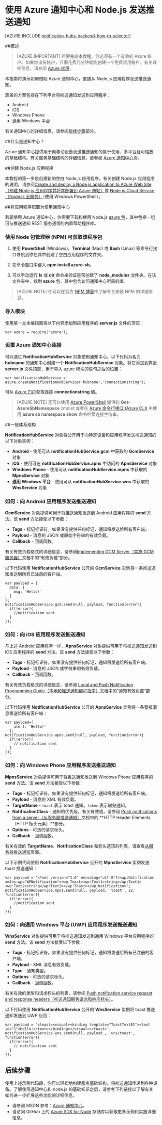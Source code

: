 <properties
	pageTitle="使用 Azure 通知中心和 Node.js 发送推送通知"
	description="了解如何使用通知中心从 Node.js 应用程序发送推送通知。"
    keywords="推送通知,push notification,node.js 推送,ios 推送"
	services="notification-hubs"
	documentationCenter="nodejs"
	authors="wesmc7777"
	manager="dwrede"
	editor=""/>

<tags
	ms.service="notification-hubs"
	ms.date="05/27/2016"
	wacn.date="07/12/2016"/>

# 使用 Azure 通知中心和 Node.js 发送推送通知
[AZURE.INCLUDE [notification-hubs-backend-how-to-selector](../../includes/notification-hubs-backend-how-to-selector.md)]

##概述

> [AZURE.IMPORTANT] 若要完成本教程，你必须有一个有效的 Azure 帐户。如果你没有帐户，只需花费几分钟就能创建一个免费试用帐户。有关详细信息，请参阅 [Azure 试用](/pricing/free-trial/)。

本指南将演示如何借助 Azure 通知中心，直接从 Node.js 应用程序发送推送通知。

涵盖的方案包括在下列平台将推送通知发送到应用程序：

* Android
* iOS
* Windows Phone
* 通用 Windows 平台 

有关通知中心的详细信息，请参阅[后续步骤](#next)部分。

##什么是通知中心？

Azure 通知中心提供用于向移动设备发送推送通知的易于使用、多平台且可缩放的基础结构。有关服务基础结构的详细信息，请参阅 [Azure 通知中心](http://msdn.microsoft.com/library/windowsazure/jj927170.aspx)页。

##创建 Node.js 应用程序

本教程的第一步是创建新的空白 Node.js 应用程序。有关创建 Node.js 应用程序的说明，请参阅[Create and deploy a Node.js application to Azure Web Site（创建 Node.js 应用程序并将其部署到 Azure 网站）][nodejswebsite]或 [Node.js Cloud Service（Node.js 云服务）][Node.js Cloud Service]（使用 Windows PowerShell）。

##将应用程序配置为使用通知中心

若要使用 Azure 通知中心，你需要下载和使用 Node.js [azure 包](https://www.npmjs.com/package/azure)，其中包括一组可与推送通知 REST 服务通信的内置帮助程序库。

### 使用 Node 包管理器 (NPM) 可获取该程序包

1.  使用 **PowerShell** (Windows)、**Terminal** (Mac) 或 **Bash** (Linux) 等命令行接口导航到你在其中创建了空白应用程序的文件夹。

2.  在命令窗口中键入 **npm install azure-sb**。

3.  可以手动运行 **ls** 或 **dir** 命令来验证是否创建了 **node\_modules** 文件夹。在该文件夹中，找到 **azure** 包，其中包含访问通知中心所需的库。

>[AZURE.NOTE] 你可以在官方 [NPM 博客](http://blog.npmjs.org/post/85484771375/how-to-install-npm)中了解有关安装 NPM 的详细信息。

### 导入模块

使用某一文本编辑器将以下内容添加到应用程序的 **server.js** 文件的顶部：

    var azure = require('azure');

### 设置 Azure 通知中心连接

可以通过 **NotificationHubService** 对象使用通知中心。以下代码为名为 **hubname** 的通知中心创建一个 **NotificationHubService** 对象。将它添加到靠近 **server.js** 文件顶部、用于导入 azure 模块的语句之后的位置：

    var notificationHubService = azure.createNotificationHubService('hubname','connectionstring');

可从 [Azure 门户]获取连接 **connectionstring** 值。



> [AZURE.NOTE] 还可以使用 [Azure PowerShell](/documentation/articles/powershell-install-configure/) 提供的 **Get-AzureSbNamespace** cmdlet 或者在 [Azure 命令行接口 (Azure CLI)](/documentation/articles/xplat-cli-install) 中使用 **azure sb namespace show** 命令检索连接字符串。

##一般体系结构

**NotificationHubService** 对象将公开用于向特定设备和应用程序发送推送通知的以下对象实例：

* **Android** - 使用可从 **notificationHubService.gcm** 中获取的 **GcmService** 对象
* **iOS** - 使用可在 **notificationHubService.apns** 中访问的 **ApnsService** 对象
* **Windows Phone** - 使用可从 **notificationHubService.mpns** 中获取的 **MpnsService** 对象
* **通用 Windows 平台** - 使用可从 **notificationHubService.wns** 中获取的 **WnsService** 对象

### 如何：向 Android 应用程序发送推送通知

**GcmService** 对象提供可用于将推送通知发送到 Android 应用程序的 **send** 方法。该 **send** 方法接受以下参数：

* **Tags** - 标记标识符。如果没有提供任何标记，通知将发送给所有客户端。
* **Payload** - 消息的 JSON 或原始字符串的有效负载。
* **Callback** - 回调函数。

有关有效负载格式的详细信息，请参阅[Implementing GCM Server（实施 GCM 服务器）](http://developer.android.com/google/gcm/server.html#payload)文档中的“有效负载”部分。

以下代码使用 **NotificationHubService** 公开的 **GcmService** 实例将一条推送通知发送到所有已注册的客户端。

	var payload = {
	  data: {
	    msg: 'Hello!'
	  }
	};
	notificationHubService.gcm.send(null, payload, function(error){
	  if(!error){
	    //notification sent
	  }
	});

### 如何：向 iOS 应用程序发送推送通知

与上述 Android 应用程序一样，**ApnsService** 对象提供可用于将推送通知发送到 iOS 应用程序的 **send** 方法。该 **send** 方法接受以下参数：

* **Tags** - 标记标识符。如果没有提供任何标记，通知将发送给所有客户端。
* **Payload** - 消息的 JSON 或字符串的有效负载。
* **Callback** - 回调函数。

有关有效负载格式的详细信息，请参阅 [Local and Push Notification Programming Guide（本地和推送通知编程指南）](http://developer.apple.com/library/ios/#documentation/NetworkingInternet/Conceptual/RemoteNotificationsPG/ApplePushService/ApplePushService.html)文档中的“通知有效负载”部分。

以下代码使用 **NotificationHubService** 公开的 **ApnsService** 实例将一条警报消息发送给所有客户端：

	var payload={
	    alert: 'Hello!'
	  };
	notificationHubService.apns.send(null, payload, function(error){
	  if(!error){
 	    // notification sent
      }
	});

### 如何：向 Windows Phone 应用程序发送推送通知

**MpnsService** 对象提供可用于将推送通知发送到 Windows Phone 应用程序的 **send** 方法。该 **send** 方法接受以下参数：

* **Tags** - 标记标识符。如果没有提供任何标记，通知将发送给所有客户端。
* **Payload** - 消息的 XML 有效负载。
* **TargetName** - `toast` 表示 toast 通知。`token` 表示磁贴通知。
* **NotificationClass** - 通知的优先级。有关有效值，请参阅 [Push notifications from a server（从服务器推送通知）](http://msdn.microsoft.com/library/hh221551.aspx)文档中的 **HTTP Header Elements（HTTP 标头元素）**部分。
* **Options** - 可选的请求标头。
* **Callback** - 回调函数。

有关有效的 **TargetName**、**NotificationClass** 和标头选项的列表，请查看[从服务器推送通知](http://msdn.microsoft.com/library/hh221551.aspx)页面。

以下示例代码使用 **NotificationHubService** 公开的 **MpnsService** 实例发送 toast 推送通知：

	var payload = '<?xml version="1.0" encoding="utf-8"?><wp:Notification xmlns:wp="WPNotification"><wp:Toast><wp:Text1>string</wp:Text1><wp:Text2>string</wp:Text2></wp:Toast></wp:Notification>';
	notificationHubService.mpns.send(null, payload, 'toast', 22, function(error){
	  if(!error){
	    //notification sent
	  }
	});

### 如何：向通用 Windows 平台 (UWP) 应用程序发送推送通知

**WnsService** 对象提供可用于将推送通知发送到通用 Windows 平台应用程序的 **send** 方法。该 **send** 方法接受以下参数：

* **Tags** - 标记标识符。如果没有提供任何标记，通知将发送给所有已注册的客户端。
* **Payload** - XML 消息有效负载。
* **Type** - 通知类型。
* **Options** - 可选的请求标头。
* **Callback** - 回调函数。

有关有效的类型和请求标头的列表，请参阅 [Push notification service request and response headers（推送通知服务请求和响应标头）](http://msdn.microsoft.com/library/windows/apps/hh465435.aspx)。

以下代码使用 **NotificationHubService** 公开的 **WnsService** 实例将 toast 推送通知发送到 UWP 应用：

	var payload = '<toast><visual><binding template="ToastText01"><text id="1">Hello!</text></binding></visual></toast>';
	notificationHubService.wns.send(null, payload , 'wns/toast', function(error){
	  if(!error){
 	    // notification sent
	  }
	});

## 后续步骤

使用上述示例代码段，你可以轻松地构建服务基础结构，将推送通知传递到各种设备。了解使用通知中心和 node.js 的基础知识之后，请参考下列链接以了解有关如何进一步扩展这些功能的详细信息。

-   请参阅 MSDN 参考：[Azure 通知中心](https://msdn.microsoft.com/library/azure/jj927170.aspx)。
-   请访问 GitHub 上的 [Azure SDK for Node] 存储库以获取更多示例和实施详细信息。

  [Azure SDK for Node]: https://github.com/WindowsAzure/azure-sdk-for-node
  [Next Steps]: #nextsteps
  [What are Service Bus Topics and Subscriptions?]: #what-are-service-bus-topics
  [Create a Service Namespace]: #create-a-service-namespace
  [Obtain the Default Management Credentials for the Namespace]: #obtain-default-credentials
  [Create a Node.js Application]: #Create_a_Nodejs_Application
  [Configure Your Application to Use Service Bus]: #Configure_Your_Application_to_Use_Service_Bus
  [How to: Create a Topic]: #How_to_Create_a_Topic
  [How to: Create Subscriptions]: #How_to_Create_Subscriptions
  [How to: Send Messages to a Topic]: #How_to_Send_Messages_to_a_Topic
  [How to: Receive Messages from a Subscription]: #How_to_Receive_Messages_from_a_Subscription
  [How to: Handle Application Crashes and Unreadable Messages]: #How_to_Handle_Application_Crashes_and_Unreadable_Messages
  [How to: Delete Topics and Subscriptions]: #How_to_Delete_Topics_and_Subscriptions
  [1]: #Next_Steps
  [Topic Concepts]: ./media/notification-hubs-nodejs-how-to-use-notification-hubs/sb-topics-01.png
  [Azure Classic Portal]: http://manage.windowsazure.com
  [image]: ./media/notification-hubs-nodejs-how-to-use-notification-hubs/sb-queues-03.png
  [2]: ./media/notification-hubs-nodejs-how-to-use-notification-hubs/sb-queues-04.png
  [3]: ./media/notification-hubs-nodejs-how-to-use-notification-hubs/sb-queues-05.png
  [4]: ./media/notification-hubs-nodejs-how-to-use-notification-hubs/sb-queues-06.png
  [5]: ./media/notification-hubs-nodejs-how-to-use-notification-hubs/sb-queues-07.png
  [SqlFilter.SqlExpression]: http://msdn.microsoft.com/library/windowsazure/microsoft.servicebus.messaging.sqlfilter.sqlexpression.aspx
  [Azure Service Bus Notification Hubs]: http://msdn.microsoft.com/library/windowsazure/jj927170.aspx
  [SqlFilter]: http://msdn.microsoft.com/library/windowsazure/microsoft.servicebus.messaging.sqlfilter.aspx
  [Node.js Cloud Service]: /documentation/articles/cloud-services-nodejs-develop-deploy-app
[Previous Management Portal]: ./media/notification-hubs-nodejs-how-to-use-notification-hubs/previous-portal.png
  [nodejswebsite]: /documentation/articles/app-service-web-nodejs-get-started/
  
  
  [Azure 门户]: https://portal.azure.cn

<!---HONumber=Mooncake_0704_2016-->